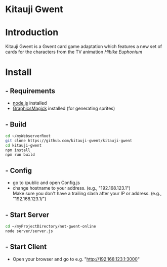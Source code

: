 # Kitauji Gwent

# Introduction

Kitauji Gwent is a Gwent card game adaptation which features a new set of cards for the characters from the TV animation *Hibike Euphonium*

# Install
## - Requirements
- [node.js](https://nodejs.org/) installed
- [GraphicsMagick](http://www.graphicsmagick.org) installed (for generating sprites)

## - Build

```sh
cd ~/myWebserverRoot
git clone https://github.com/kitauji-gwent/kitauji-gwent
cd kitauji-gwent
npm install
npm run build
```


## - Config
- go to /public and open Config.js
- change hostname to your address. (e.g., "192.168.123.1") <br>Make sure you don't have a trailing slash after your IP or address. (e.g., "192.168.123.1/")

## - Start Server
```sh
cd ~/myProjectDirectory/not-gwent-online
node server/server.js
```

## - Start Client
- Open your browser and go to e.g. "http://192.168.123.1:3000"

